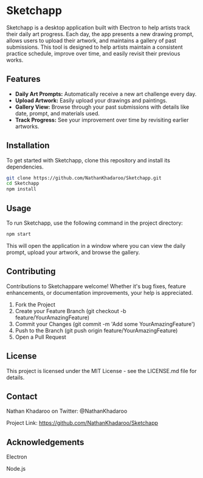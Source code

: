 # Sketchapp

Sketchapp is a desktop application built with Electron to help artists track their daily art progress. Each day, the app presents a new drawing prompt, allows users to upload their artwork, and maintains a gallery of past submissions. This tool is designed to help artists maintain a consistent practice schedule, improve over time, and easily revisit their previous works.

## Features

- **Daily Art Prompts:** Automatically receive a new art challenge every day.
- **Upload Artwork:** Easily upload your drawings and paintings.
- **Gallery View:** Browse through your past submissions with details like date, prompt, and materials used.
- **Track Progress:** See your improvement over time by revisiting earlier artworks.

## Installation

To get started with Sketchapp, clone this repository and install its dependencies.

```bash
git clone https://github.com/NathanKhadaroo/Sketchapp.git
cd Sketchapp
npm install
```

## Usage
To run Sketchapp, use the following command in the project directory:

```bash
npm start
```

This will open the application in a window where you can view the daily prompt, upload your artwork, and browse the gallery.

## Contributing
Contributions to Sketchappare welcome! Whether it's bug fixes, feature enhancements, or documentation improvements, your help is appreciated.

1. Fork the Project
2. Create your Feature Branch (git checkout -b feature/YourAmazingFeature)
3. Commit your Changes (git commit -m 'Add some YourAmazingFeature')
4. Push to the Branch (git push origin feature/YourAmazingFeature)
5. Open a Pull Request

## License
This project is licensed under the MIT License - see the LICENSE.md file for details.

## Contact
Nathan Khadaroo on Twitter: @NathanKhadaroo 

Project Link: https://github.com/NathanKhadaroo/Sketchapp

## Acknowledgements
Electron

Node.js
